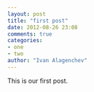 ```yaml
---
layout: post
title: "first post"
date: 2012-08-26 23:08
comments: true
categories: 
- one
- two
author: "Ivan Alagenchev"
---
```


This is our first post.

